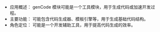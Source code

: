 
- 应用概述： genCode 模块可能是一个工具模块，用于生成代码或加速开发过程。
- 主要功能： 可能包含代码生成器、模板引擎等，用于生成基础代码结构。
- 角色定位： 可能是一个开发辅助工具，用于提高代码生成的效率。

